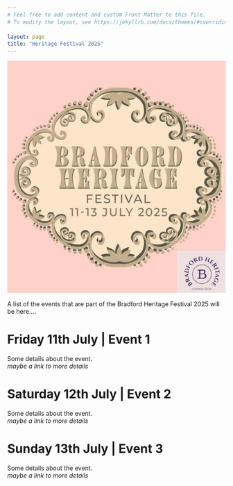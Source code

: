 ```yaml
---
# Feel free to add content and custom Front Matter to this file.
# To modify the layout, see https://jekyllrb.com/docs/themes/#overriding-theme-defaults

layout: page
title: "Heritage Festival 2025"
---
```

![heritage festival 2025 logo](images/heritage-festival.png)

A list of the events that are part of the Bradford Heritage Festival 2025 will be here....

# Friday 11th July | Event 1
Some details about the event.  
*maybe a link to more details*

# Saturday 12th July | Event 2
Some details about the event.  
*maybe a link to more details*

# Sunday 13th July | Event 3
Some details about the event.  
*maybe a link to more details*

